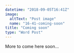 ```yaml
---
datetime: "2018-09-05T16:41Z"
image:
  altText: "Post image"
  name: "16-41-coming-soon"
title: "Coming soon"
type: "Word Post"
---
```


More to come here soon…
